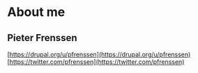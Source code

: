 #  About me

## Pieter Frenssen

[https://drupal.org/u/pfrenssen](https://drupal.org/u/pfrenssen)<br />
[https://twitter.com/pfrenssen](https://twitter.com/pfrenssen)
